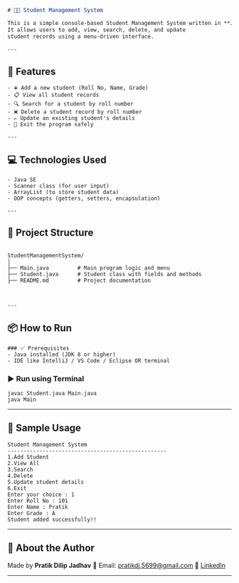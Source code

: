 
```markdown
# 🧑‍🎓 Student Management System

This is a simple console-based Student Management System written in **Java**.
It allows users to add, view, search, delete, and update
student records using a menu-driven interface.

---
````
## 🚀 Features
```
- ➕ Add a new student (Roll No, Name, Grade)
- 📋 View all student records
- 🔍 Search for a student by roll number
- ❌ Delete a student record by roll number
- ✏️ Update an existing student's details
- 🚪 Exit the program safely

---
````

## 💻 Technologies Used
```
- Java SE
- Scanner class (for user input)
- ArrayList (to store student data)
- OOP concepts (getters, setters, encapsulation)

---
````
## 📂 Project Structure

```

StudentManagementSystem/
│
├── Main.java         # Main program logic and menu
├── Student.java      # Student class with fields and methods
├── README.md         # Project documentation



---
````
## 📦 How to Run
```
### ✅ Prerequisites
- Java installed (JDK 8 or higher)
- IDE like IntelliJ / VS Code / Eclipse OR terminal
````
### ▶️ Run using Terminal

```
javac Student.java Main.java
java Main
````

---

## 🧪 Sample Usage

```
Student Management System
--------------------------------------------------
1.Add Student
2.View All
3.Search
4.Delete
5.Update student details
6.Exit
Enter your choice : 1
Enter Roll No : 101
Enter Name : Pratik
Enter Grade : A
Student added successfully!!
```

---

## 🙋 About the Author

Made by **Pratik Dilip Jadhav**
📧 Email: [pratikdj.5699@gmail.com](mailto:pratikdj.5699@gmail.com)
🔗 [LinkedIn](https://linkedin.com/in/jadhavpratikd)

---
